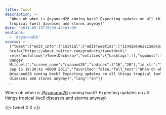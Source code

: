 ```yaml
---
title: Tweet
description: >-
  "When oh when is @ryanand26 coming back? Expecting updates on all things
  tropical (well diseases and storms anyway)"
date: '2011-09-15T19:09:42+01:00'
mentions:
  - '@ryanand26'
source: >-
  {"tweet":{"edit_info":{"initial":{"editTweetIds":["114420646221586433"],"editableUntil":"2011-09-15T20:29:42.549Z","editsRemaining":"5","isEditEligible":true}},"retweeted":false,"source":"<a
  href=\"https://about.twitter.com/products/tweetdeck\"
  rel=\"nofollow\">TweetDeck</a>","entities":{"hashtags":[],"symbols":[],"user_mentions":[{"name":"Ryan
  Danger
  Mitchell","screen_name":"ryanand26","indices":["16","26"],"id_str":"13243792","id":"13243792"}],"urls":[]},"display_text_range":["0","114"],"favorite_count":"0","id_str":"114420646221586433","truncated":false,"retweet_count":"0","id":"114420646221586433","created_at":"Thu
  Sep 15 19:29:42 +0000 2011","favorited":false,"full_text":"When oh when is
  @ryanand26 coming back? Expecting updates on all things tropical (well
  diseases and storms anyway)","lang":"en"}}
---
```

When oh when is [@ryanand26](https://twitter.com/@ryanand26) coming back? Expecting updates on all things tropical (well diseases and storms anyway)
    
{{< tweet 0 0 >}}
    

